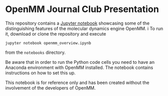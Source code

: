 # OpenMM Journal Club Presentation

This repository contains a [Jupyter notebook](https://jupyter.org/) showcasing 
some of the distinguishing features of the molecular dynamics engine OpenMM. 
i
To run it, download or clone the repository and execute

```
jupyter notebook openmm_overview.ipynb
```

from the `notebooks` directory.


Be aware that in order to run the Python code cells you need to have an Anaconda
environment with OpenMM installed. The notebook contains instructions on how to 
set this up.

This notebook is for reference only and has been created without the 
involvement of the developers of OpenMM.

